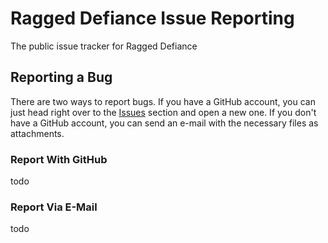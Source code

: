 # Ragged Defiance Issue Reporting
The public issue tracker for Ragged Defiance

## Reporting a Bug
There are two ways to report bugs. If you have a GitHub account, you can just head right over to the [Issues](https://github.com/RoboPoets/Defiance-Issues/issues) section and open a new one. If you don't have a GitHub account, you can send an e-mail with the necessary files as attachments.

### Report With GitHub
todo

### Report Via E-Mail
todo
